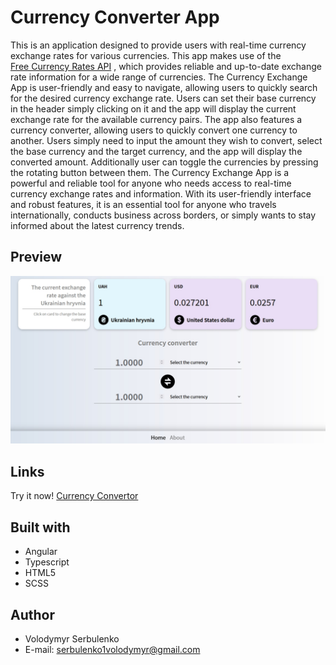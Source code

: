 # Currency Converter App

This is an application designed to provide users with real-time currency exchange rates for various currencies. This app makes use of the  
[Free Currency Rates API](https://github.com/fawazahmed0/currency-api#readme) , which provides reliable and up-to-date exchange rate information for a wide range of currencies. 
The Currency Exchange App is user-friendly and easy to navigate, allowing users to quickly search for the desired currency exchange rate. Users can set their base currency in the header simply clicking on it and the app will display the current exchange rate for the available currency pairs.
The app also features a currency converter, allowing users to quickly convert one currency to another. Users simply need to input the amount they wish to convert, select the base currency and the target currency, and the app will display the converted amount. Additionally user can toggle the currencies by pressing the rotating button between them.
The Currency Exchange App is a powerful and reliable tool for anyone who needs access to real-time currency exchange rates and information. With its user-friendly interface and robust features, it is an essential tool for anyone who travels internationally, conducts business across borders, or simply wants to stay informed about the latest currency trends.

## Preview

![](preview.jpg)

##  Links
Try it now! [Currency Convertor](https://vvv-sss.github.io/currency_converter/)

##  Built with

- Angular
- Typescript
- HTML5
- SCSS

##  Author

- Volodymyr Serbulenko
- E-mail: serbulenko1volodymyr@gmail.com